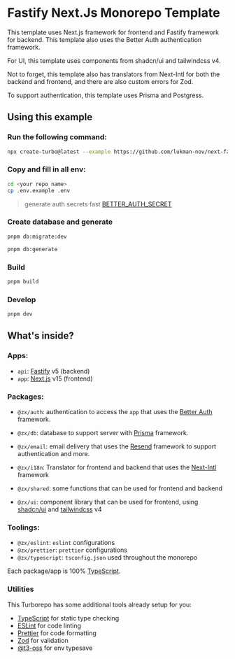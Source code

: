 # Fastify Next.Js Monorepo Template

This template uses Next.js framework for frontend and Fastify framework for backend. This template also uses the Better Auth authentication framework.

For UI, this template uses components from shadcn/ui and tailwindcss v4.

Not to forget, this template also has translators from Next-Intl for both the backend and frontend, and there are also custom errors for Zod.

To support authentication, this template uses Prisma and Postgress.

## Using this example

### Run the following command:

```bash
npx create-turbo@latest --example https://github.com/lukman-nov/next-fastify-monorepo-template
```

### Copy and fill in all env:

```bash
cd <your repo name>
cp .env.example .env
```

> generate auth secrets fast [BETTER_AUTH_SECRET](https://www.better-auth.com/docs/concepts/cli#secret)

### Create database and generate

```bash
pnpm db:migrate:dev

pnpm db:generate
```

### Build

```bash
pnpm build
```

### Develop

```bash
pnpm dev
```

## What's inside?

### Apps:

- `api`: [Fastify](https://fastify.dev/) v5 (backend)
- `app`: [Next.js](https://nextjs.org/) v15 (frontend)

### Packages:

- `@zx/auth`: authentication to access the `app` that uses the [Better Auth](https://www.better-auth.com/) framework.
- `@zx/db`: database to support server with [Prisma](https://www.prisma.io/) framework.

- `@zx/email`: email delivery that uses the [Resend](https://resend.com/) framework to support authentication and more.
- `@zx/i18n`: Translator for frontend and backend that uses the [Next-Intl](https://next-intl.dev/) framework
- `@zx/shared`: some functions that can be used for frontend and backend
- `@zx/ui`: component library that can be used for frontend, using [shadcn/ui](https://ui.shadcn.com/) and [tailwindcss](https://tailwindcss.com/) v4

### Toolings:

- `@zx/eslint`: `eslint` configurations
- `@zx/prettier`: `prettier` configurations
- `@zx/typescript`: `tsconfig.json` used throughout the monorepo

Each package/app is 100% [TypeScript](https://www.typescriptlang.org/).

### Utilities

This Turborepo has some additional tools already setup for you:

- [TypeScript](https://www.typescriptlang.org/) for static type checking
- [ESLint](https://eslint.org/) for code linting
- [Prettier](https://prettier.io/) for code formatting
- [Zod](https://zod.dev/) for validation
- [@t3-oss](https://create.t3.gg/) for env typesave
